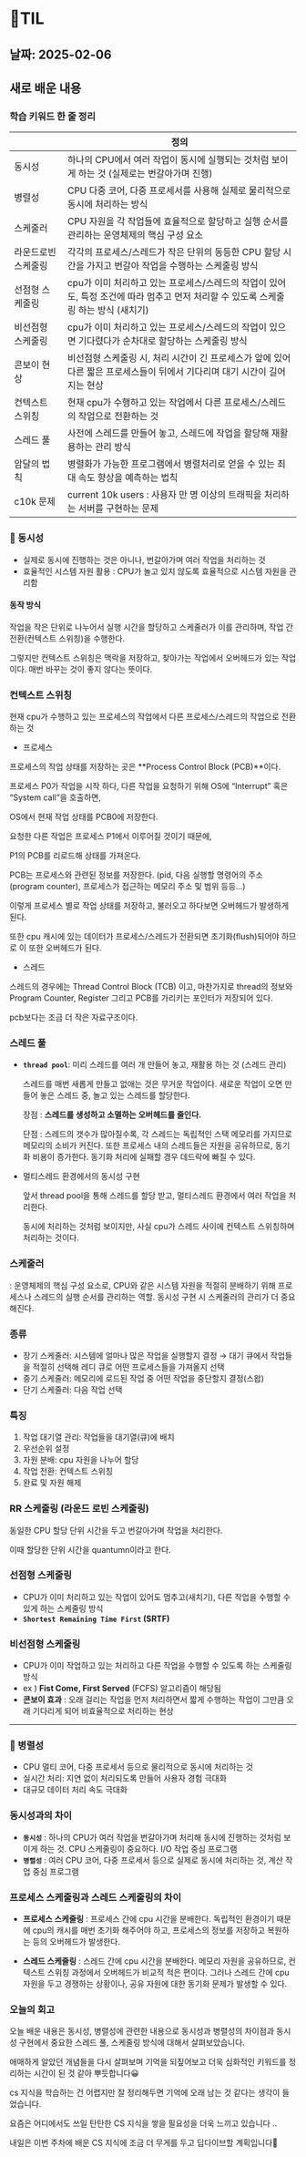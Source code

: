 # 🧾TIL
## 날짜: 2025-02-06

## 새로 배운 내용

### 학습 키워드 한 줄 정리
|  | 정의 |
| --- | --- |
| 동시성 | 하나의 CPU에서 여러 작업이 동시에 실행되는 것처럼 보이게 하는 것 (실제로는 번갈아가며 진행) |
| 병렬성 | CPU 다중 코어, 다중 프로세서를 사용해 실제로 물리적으로 동시에 처리하는 방식 |
| 스케줄러 | CPU 자원을 각 작업들에 효율적으로 할당하고 실행 순서를 관리하는 운영체제의 핵심 구성 요소 |
| 라운드로빈 스케줄링 | 각각의 프로세스/스레드가 작은 단위의 동등한 CPU 할당 시간을 가지고 번갈아 작업을 수행하는 스케줄링 방식 |
| 선점형 스케줄링 | cpu가 이미 처리하고 있는 프로세스/스레드의 작업이 있어도, 특정 조건에 따라 멈추고 먼저 처리할 수 있도록 스케줄링 하는 방식 (새치기) |
| 비선점형 스케줄링 | cpu가 이미 처리하고 있는 프로세스/스레드의 작업이 있으면 기다렸다가 순차대로 할당하는 스케줄링 방식 |
| 콘보이 현상 | 비선점형 스케줄링 시, 처리 시간이 긴 프로세스가 앞에 있어 다른 짧은 프로세스들이 뒤에서 기다리며 대기 시간이 길어지는 현상 |
| 컨텍스트 스위칭 | 현재 cpu가 수행하고 있는 작업에서 다른 프로세스/스레드의 작업으로 전환하는 것  |
| 스레드 풀 | 사전에 스레드를 만들어 놓고, 스레드에 작업을 할당해 재활용하는 관리 방식 |
| 암달의 법칙 | 병렬화가 가능한 프로그램에서 병렬처리로 얻을 수 있는 최대 속도 향상을 예측하는 법칙 |
| c10k 문제 | current 10k users : 사용자 만 명 이상의 트래픽을 처리하는 서버를 구현하는 문제 |

### 👤 동시성
- 실제로 동시에 진행하는 것은 아니나, 번갈아가며 여러 작업을 처리하는 것
- 효율적인 시스템 자원 활용 : CPU가 놀고 있지 않도록 효율적으로 시스템 자원을 관리함

#### 동작 방식

작업을 작은 단위로 나누어서 실행 시간을 할당하고 스케줄러가 이를 관리하며, 작업 간 전환(컨텍스트 스위칭)을 수행한다.

그렇지만 컨텍스트 스위칭은  맥락을 저장하고, 찾아가는 작업에서 오버헤드가 있는 작업이다. 매번 바꾸는 것이 좋지 않다는 뜻이다.

### 컨텍스트 스위칭

현재 cpu가 수행하고 있는 프로세스의 작업에서 다른 프로세스/스레드의  작업으로 전환하는 것

- 프로세스

프로세스의 작업 상태를 저장하는 곳은 **Process Control Block (PCB)**이다.

프로세스 P0가 작업을 시작 하다, 다른 작업을 요청하기 위해 OS에 “Interrupt” 혹은 “System call”을 호출하면,

OS에서 현재 작업 상태를 PCB0에 저장한다.

요청한 다른 작업은 프로세스 P1에서 이루어질 것이기 때문에,

P1의 PCB를 리로드해 상태를 가져온다.

PCB는 프로세스와 관련된 정보를 저장한다. (pid, 다음 실행할 명령어의 주소(program counter), 프로세스가 접근하는 메모리 주소 및 범위 등등…)

이렇게 프로세스 별로 작업 상태를 저장하고, 불러오고 하다보면 오버헤드가 발생하게 된다.

또한 cpu 캐시에 있는 데이터가 프로세스/스레드가 전환되면 초기화(flush)되어야 하므로 이 또한 오버헤드가 된다.

- 스레드

스레드의 경우에는 Thread Control Block (TCB) 이고, 마찬가지로 thread의 정보와 Program Counter, Register 그리고 PCB를 가리키는 포인터가 저장되어 있다.

pcb보다는 조금 더 작은 자료구조이다. 

### 스레드 풀

- **`thread pool`**: 미리 스레드를 여러 개 만들어 놓고, 재활용 하는 것 (스레드 관리)
    
    
    스레드를 매번 새롭게 만들고 없애는 것은 무거운 작업이다. 새로운 작업이 오면 만들어 놓은 스레드  중, 놀고 있는 스레드를 할당한다.
    
    장점 : **스레드를 생성하고 소멸하는 오버헤드를 줄인다.**

    단점 : 스레드의 갯수가 많아질수록, 각 스레드는 독립적인 스택 메모리를 가지므로 메모리의 소비가 커진다.
    또한 프로세스 내의 스레드들은 자원을 공유하므로, 동기화 비용이 증가한다. 동기화 처리에 실패할 경우 데드락에 빠질 수 있다.
    
- 멀티스레드 환경에서의 동시성 구현
    
    앞서 thread pool을 통해 스레드를 할당 받고, 멀티스레드 환경에서 여러 작업을 처리한다.
    
    동시에 처리하는 것처럼 보이지만, 사실 cpu가 스레드 사이에 컨텍스트 스위칭하며 처리하는 것이다.
    

### 스케줄러

:  운영체제의 핵심 구성 요소로, CPU와 같은 시스템 자원을 적절히 분배하기 위해  프로세스나 스레드의 실행 순서를 관리하는 역할. 동시성 구현 시 스케줄러의 관리가 더 중요해진다.

### 종류

- 장기 스케줄러: 시스템에 얼마나 많은 작업을 실행할지 결정 → 대기 큐에서 작업들을 적절히 선택해 레디 큐로 어떤 프로세스들을 가져올지 선택
- 중기 스케줄러: 메모리에 로드된 작업 중 어떤 작업을 중단할지 결정(스왑)
- 단기 스케줄러: 다음 작업 선택

### 특징

1. 작업 대기열 관리:  작업들을 대기열(큐)에 배치
2. 우선순위 설정
3. 자원 분배: cpu 자원을 나누어 할당
4. 작업 전환: 컨텍스트 스위칭
5. 완료 및 자원 해제

### RR 스케줄링 (라운드 로빈 스케줄링)

동일한 CPU 할당 단위 시간을 두고 번갈아가며 작업을 처리한다.

이때 할당한 단위 시간을 quantumn이라고 한다.

### 선점형 스케줄링

- CPU가 이미 처리하고 있는 작업이 있어도 멈추고(새치기), 다른 작업을 수행할 수 있게 하는 스케줄링 방식
- **`Shortest Remaining Time First`  (SRTF)**

### 비선점형 스케줄링

- CPU가 이미 작업하고 있는 처리하고 다른 작업을 수행할 수 있도록 하는 스케줄링 방식
- ex ) **Fist Come, First Served** (FCFS) 알고리즘이 해당됨
- **콘보이 효과** : 오래 걸리는 작업을 먼저 처리하면서 짧게 수행하는 작업이 그만큼 오래 기다리게 되어 비효율적으로 처리하는 현상
    
---

### 👥 병렬성

- CPU 멀티 코어, 다중 프로세서 등으로 물리적으로 동시에 처리하는 것
- 실시간 처리: 지연 없이  처리되도록 만들어 사용자 경험 극대화
- 대규모 데이터 처리 속도 극대화

### 동시성과의 차이

- **`동시성`** :  하나의 CPU가 여러 작업을 번갈아가며 처리해 동시에 진행하는 것처럼 보이게 하는 것. CPU 스케줄링이 중요하다. I/O 작업 중심 프로그램
- **`병렬성`** : 여러 CPU 코어, 다중 프로세서 등으로 실제로 동시에 처리하는 것, 계산 작업 중심 프로그램

### 프로세스 스케줄링과 스레드 스케줄링의 차이

- **프로세스 스케줄링** : 프로세스 간에 cpu 시간을 분배한다. 독립적인 환경이기 때문에 cpu의 캐시를 매번 초기화 해주어야 하고, 프로세스의 정보를 저장하고 복원하는 등의 오버헤드가 발생한다.

- **스레드 스케줄링** : 스레드 간에 cpu 시간을 분배한다. 메모리 자원을 공유하므로, 컨텍스트 스위칭 과정에서 오버헤드가 비교적 적은 편이다. 그러나 스레드 간에 cpu 자원을 두고 경쟁하는 상황이나, 공유 자원에 대한 동기화 문제가 발생할 수 있다.


### 오늘의 회고
오늘 배운 내용은 동시성, 병렬성에 관련한 내용으로 동시성과 병렬성의 차이점과 동시성 구현에서 중요한 스레드 풀, 스케줄링 방식에 대해서 살펴보았습니다.

애매하게 알았던 개념들을 다시 살펴보며 기억을 되짚어보고 더욱 심화적인 키워드를 정리하는 시간이 된 것 같아 뿌듯합니다😀

cs 지식을 학습하는 건 어렵지만 잘 정리해두면 기억에 오래 남는 것 같다는 생각이 들었습니다.

요즘은 어디에서도 쓰일 탄탄한 CS 지식을 쌓을 필요성을 더욱 느끼고 있습니다 ..

내일은 이번 주차에 배운 CS 지식에 조금 더 무게를 두고 딥다이브할 계획입니다🚢
